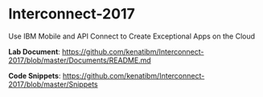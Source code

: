 # Interconnect-2017
Use IBM Mobile and API Connect to Create Exceptional Apps on the Cloud

**Lab Document**: https://github.com/kenatibm/Interconnect-2017/blob/master/Documents/README.md

**Code Snippets**: https://github.com/kenatibm/Interconnect-2017/blob/master/Snippets
